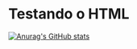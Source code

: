 <h1>Testando o HTML</h1>

[![Anurag's GitHub stats](https://github-readme-stats.vercel.app/api?username=orleoncio&show_icons=true&theme=transparent)](https://github.com/orleoncio/orleoncio/edit/main/README.md)

<!--
**orleoncio/orleoncio** is a ✨ _special_ ✨ repository because its `README.md` (this file) appears on your GitHub profile.

Here are some ideas to get you started:

- 🔭 I’m currently working on ...
- 🌱 I’m currently learning ...
- 👯 I’m looking to collaborate on ...
- 🤔 I’m looking for help with ...
- 💬 Ask me about ...
- 📫 How to reach me: ...
- 😄 Pronouns: ...
- ⚡ Fun fact: ...
-->
